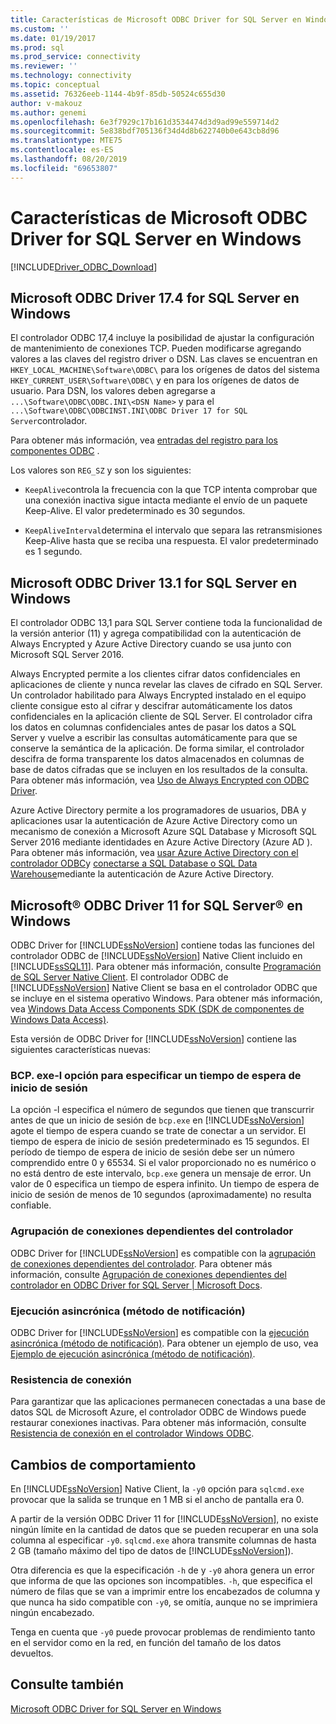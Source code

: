 ```yaml
---
title: Características de Microsoft ODBC Driver for SQL Server en Windows | Microsoft Docs
ms.custom: ''
ms.date: 01/19/2017
ms.prod: sql
ms.prod_service: connectivity
ms.reviewer: ''
ms.technology: connectivity
ms.topic: conceptual
ms.assetid: 76326eeb-1144-4b9f-85db-50524c655d30
author: v-makouz
ms.author: genemi
ms.openlocfilehash: 6e3f7929c17b161d3534474d3d9ad99e559714d2
ms.sourcegitcommit: 5e838bdf705136f34d4d8b622740b0e643cb8d96
ms.translationtype: MTE75
ms.contentlocale: es-ES
ms.lasthandoff: 08/20/2019
ms.locfileid: "69653807"
---
```

# <a name="features-of-the-microsoft-odbc-driver-for-sql-server-on-windows"></a>Características de Microsoft ODBC Driver for SQL Server en Windows
[!INCLUDE[Driver_ODBC_Download](../../../includes/driver_odbc_download.md)]

    
## <a name="microsoft-odbc-driver-174-for-sql-server-on-windows"></a>Microsoft ODBC Driver 17.4 for SQL Server en Windows

El controlador ODBC 17,4 incluye la posibilidad de ajustar la configuración de mantenimiento de conexiones TCP. Pueden modificarse agregando valores a las claves del registro driver o DSN. Las claves se encuentran en `HKEY_LOCAL_MACHINE\Software\ODBC\` para los orígenes de datos del sistema `HKEY_CURRENT_USER\Software\ODBC\` y en para los orígenes de datos de usuario. Para DSN, los valores deben agregarse a `...\Software\ODBC\ODBC.INI\<DSN Name>` y para el `...\Software\ODBC\ODBCINST.INI\ODBC Driver 17 for SQL Server`controlador.

Para obtener más información, vea [entradas del registro para los componentes ODBC](../../../odbc/reference/install/registry-entries-for-odbc-components.md) .

Los valores son `REG_SZ` y son los siguientes:

- `KeepAlive`controla la frecuencia con la que TCP intenta comprobar que una conexión inactiva sigue intacta mediante el envío de un paquete Keep-Alive. El valor predeterminado es 30 segundos.

- `KeepAliveInterval`determina el intervalo que separa las retransmisiones Keep-Alive hasta que se reciba una respuesta. El valor predeterminado es 1 segundo.



## <a name="microsoft-odbc-driver-131-for-sql-server-on-windows"></a>Microsoft ODBC Driver 13.1 for SQL Server en Windows

El controlador ODBC 13,1 para SQL Server contiene toda la funcionalidad de la versión anterior (11) y agrega compatibilidad con la autenticación de Always Encrypted y Azure Active Directory cuando se usa junto con Microsoft SQL Server 2016.  
  
Always Encrypted permite a los clientes cifrar datos confidenciales en aplicaciones de cliente y nunca revelar las claves de cifrado en SQL Server. Un controlador habilitado para Always Encrypted instalado en el equipo cliente consigue esto al cifrar y descifrar automáticamente los datos confidenciales en la aplicación cliente de SQL Server. El controlador cifra los datos en columnas confidenciales antes de pasar los datos a SQL Server y vuelve a escribir las consultas automáticamente para que se conserve la semántica de la aplicación. De forma similar, el controlador descifra de forma transparente los datos almacenados en columnas de base de datos cifradas que se incluyen en los resultados de la consulta. Para obtener más información, vea [Uso de Always Encrypted con ODBC Driver](../../../connect/odbc/using-always-encrypted-with-the-odbc-driver.md).
 
Azure Active Directory permite a los programadores de usuarios, DBA y aplicaciones usar la autenticación de Azure Active Directory como un mecanismo de conexión a Microsoft Azure SQL Database y Microsoft SQL Server 2016 mediante identidades en Azure Active Directory (Azure AD ). Para obtener más información, vea [usar Azure Active Directory con el controlador ODBC](../../../connect/odbc/using-azure-active-directory.md)y [conectarse a SQL Database o SQL Data Warehouse](https://azure.microsoft.com/documentation/articles/sql-database-aad-authentication/)mediante la autenticación de Azure Active Directory.   
  
## <a name="microsoft-odbc-driver-11-for-sql-server-on-windows"></a>Microsoft® ODBC Driver 11 for SQL Server® en Windows  

ODBC Driver for [!INCLUDE[ssNoVersion](../../../includes/ssnoversion-md.md)] contiene todas las funciones del controlador ODBC de [!INCLUDE[ssNoVersion](../../../includes/ssnoversion-md.md)] Native Client incluido en [!INCLUDE[ssSQL11](../../../includes/sssql11-md.md)]. Para obtener más información, consulte [Programación de SQL Server Native Client](../../../relational-databases/native-client/sql-server-native-client-programming.md). El controlador ODBC de [!INCLUDE[ssNoVersion](../../../includes/ssnoversion-md.md)] Native Client se basa en el controlador ODBC que se incluye en el sistema operativo Windows. Para obtener más información, vea [Windows Data Access Components SDK (SDK de componentes de Windows Data Access)](https://msdn.microsoft.com/library/aa968814(VS.85).aspx).  
  
Esta versión de ODBC Driver for [!INCLUDE[ssNoVersion](../../../includes/ssnoversion-md.md)] contiene las siguientes características nuevas:  
  
### <a name="bcpexe--l-option-for-specifying-a-login-timeout"></a>BCP. exe-l opción para especificar un tiempo de espera de inicio de sesión
 
La opción -l especifica el número de segundos que tienen que transcurrir antes de que un inicio de sesión de `bcp.exe` en [!INCLUDE[ssNoVersion](../../../includes/ssnoversion-md.md)] agote el tiempo de espera cuando se trate de conectar a un servidor. El tiempo de espera de inicio de sesión predeterminado es 15 segundos. El período de tiempo de espera de inicio de sesión debe ser un número comprendido entre 0 y 65534. Si el valor proporcionado no es numérico o no está dentro de este intervalo, `bcp.exe` genera un mensaje de error. Un valor de 0 especifica un tiempo de espera infinito. Un tiempo de espera de inicio de sesión de menos de 10 segundos (aproximadamente) no resulta confiable.  
  
### <a name="driver-aware-connection-pooling"></a>Agrupación de conexiones dependientes del controlador  
ODBC Driver for [!INCLUDE[ssNoVersion](../../../includes/ssnoversion-md.md)] es compatible con la [agrupación de conexiones dependientes del controlador](https://msdn.microsoft.com/library/hh405031(VS.85).aspx). Para obtener más información, consulte [Agrupación de conexiones dependientes del controlador en ODBC Driver for SQL Server | Microsoft Docs](../../../connect/odbc/windows/driver-aware-connection-pooling-in-the-odbc-driver-for-sql-server.md).  
  
### <a name="asynchronous-execution-notification-method"></a>Ejecución asincrónica (método de notificación)  
ODBC Driver for [!INCLUDE[ssNoVersion](../../../includes/ssnoversion-md.md)] es compatible con la [ejecución asincrónica (método de notificación)](https://msdn.microsoft.com/library/hh405038(VS.85).aspx). Para obtener un ejemplo de uso, vea [Ejemplo de ejecución asincrónica &#40;método de notificación&#41;](../../../connect/odbc/windows/asynchronous-execution-notification-method-sample.md).  
  
### <a name="connection-resiliency"></a>Resistencia de conexión
Para garantizar que las aplicaciones permanecen conectadas a una base de datos SQL de Microsoft Azure, el controlador ODBC de Windows puede restaurar conexiones inactivas. Para obtener más información, consulte [Resistencia de conexión en el controlador Windows ODBC](../../../connect/odbc/windows/connection-resiliency-in-the-windows-odbc-driver.md).  
  
## <a name="behavior-changes"></a>Cambios de comportamiento

En [!INCLUDE[ssNoVersion](../../../includes/ssnoversion-md.md)] Native Client, la `-y0` opción para `sqlcmd.exe` provocar que la salida se trunque en 1 MB si el ancho de pantalla era 0.
  
A partir de la versión ODBC Driver 11 for [!INCLUDE[ssNoVersion](../../../includes/ssnoversion-md.md)], no existe ningún límite en la cantidad de datos que se pueden recuperar en una sola columna al especificar `-y0`. `sqlcmd.exe` ahora transmite columnas de hasta 2 GB (tamaño máximo del tipo de datos de [!INCLUDE[ssNoVersion](../../../includes/ssnoversion-md.md)]).  
  
Otra diferencia es que la especificación `-h` de y `-y0` ahora genera un error que informa de que las opciones son incompatibles. `-h`, que especifica el número de filas que se van a imprimir entre los encabezados de columna y que nunca ha sido compatible con `-y0`, se omitía, aunque no se imprimiera ningún encabezado.
  
Tenga en cuenta que `-y0` puede provocar problemas de rendimiento tanto en el servidor como en la red, en función del tamaño de los datos devueltos.

## <a name="see-also"></a>Consulte también  
[Microsoft ODBC Driver for SQL Server en Windows](../../../connect/odbc/windows/microsoft-odbc-driver-for-sql-server-on-windows.md)  
